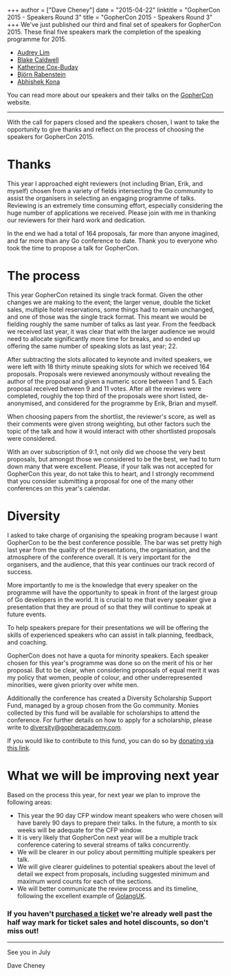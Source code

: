 +++
author = ["Dave Cheney"]
date = "2015-04-22"
linktitle = "GopherCon 2015 - Speakers Round 3"
title = "GopherCon 2015 - Speakers Round 3"
+++
We've just published our third and final set of speakers for GopherCon 2015. These final five speakers mark the completion of the speaking programme for 2015.

* <a href="http://gophercon.com/speakers/audrey-lim">Audrey Lim</a>
* <a href="http://gophercon.com/speakers/blake-caldwell">Blake Caldwell</a>
* <a href="http://gophercon.com/speakers/katherine-cox-buday">Katherine Cox-Buday</a>
* <a href="http://gophercon.com/speakers/bjorn-rabenstein">Björn Rabenstein</a>
* <a href="http://gophercon.com/speakers/abhishek-kona">Abhishek Kona</a>

You can read more about our speakers and their talks on the <a href="http://gophercon.com">GopherCon</a> website.

----

With the call for papers closed and the speakers chosen, I want to take the opportunity to give thanks and reflect on the process of choosing the speakers for GopherCon 2015.

# Thanks

This year I approached eight reviewers (not including Brian, Erik, and myself) chosen from a variety of fields intersecting the Go community to assist the organisers in selecting an engaging programme of talks. Reviewing is an extremely time consuming effort, especially considering the huge number of applications we received. Please join with me in thanking our reviewers for their hard work and dedication.

In the end we had a total of 164 proposals, far more than anyone imagined, and far more than any Go conference to date. Thank you to everyone who took the time to propose a talk for GopherCon.

# The process

This year GopherCon retained its single track format. Given the other changes we are making to the event; the larger venue, double the ticket sales, multiple hotel reservations, some things had to remain unchanged, and one of those was the single track format. This meant we would be fielding roughly the same number of talks as last year. From the feedback we received last year, it was clear that with the larger audience we would need to allocate significantly more time for breaks, and so ended up offering the same number of speaking slots as last year; 22.

After subtracting the slots allocated to keynote and invited speakers, we were left with 18 thirty minute speaking slots for which we received 164 proposals. Proposals were reviewed anonymously without revealing the author of the proposal and given a numeric score between 1 and 5. Each proposal received between 9 and 11 votes. After all the reviews were completed, roughly the top third of the proposals were short listed, de-anonymised, and considered for the programme by Erik, Brian and myself.

When choosing papers from the shortlist, the reviewer's score, as well as their comments were given strong weighting, but other factors such the topic of the talk and how it would interact with other shortlisted proposals were considered.

With an over subscription of 9:1, not only did we choose the very best proposals, but amongst those we considered to be the best, we had to turn down many that were excellent. Please, if your talk was not accepted for GopherCon this year, do not take this to heart, and I strongly recommend that you consider submitting a proposal for one of the many other conferences on this year's calendar.

# Diversity

I asked to take charge of organising the speaking program because I want GopherCon to be the best conference possible. The bar was set pretty high last year from the quality of the presentations, the organisation, and the atmosphere of the conference overall. It is very important for the organisers, and the audience, that this year continues our track record of success.

More importantly to me is the knowledge that every speaker on the programme will have the opportunity to speak in front of the largest group of Go developers in the world. It is crucial to me that every speaker give a presentation that they are proud of so that they will continue to speak at future events.

To help speakers prepare for their presentations we will be offering the skills of experienced speakers who can assist in talk planning, feedback, and coaching.

GopherCon does not have a quota for minority speakers. Each speaker chosen for this year's programme was done so on the merit of his or her proposal. But to be clear, when considering proposals of equal merit it was my policy that women, people of colour, and other underrepresented minorities, were given priority over white men.

Additionally the conference has created a Diversity Scholarship Support Fund, managed by a group chosen from the Go community. Monies collected by this fund will be available for scholarships to attend the conference. For further details on how to apply for a scholarship, please write to [diversity@gopheracademy.com](mailto:diversity@gophercon.com).

If you would like to contribute to this fund, you can do so by [donating via this link](https://ti.to/gophercon/gophercon-2015/with/bmhktj3apgi).

# What we will be improving next year

Based on the process this year, for next year we plan to improve the following areas:

- This year the 90 day CFP window meant speakers who were chosen will have barely 90 days to prepare their talks. In the future, a month to six weeks will be adequate for the CFP window.
- It is very likely that GopherCon next year will be a multiple track conference catering to several streams of talks concurrently.
- We will be clearer in our policy about permitting multiple speakers per talk.
- We will give clearer guidelines to potential speakers about the level of detail we expect from proposals, including suggested minimum and maximum word counts for each of the sections.
- We will better communicate the review process and its timeline, following the excellent example of [GolangUK](http://www.golanguk.com/speakers/).

### If you haven't <a href="https://ti.to/gophercon/gophercon-2015">purchased a ticket</a> we're already well past the half way mark for ticket sales and hotel discounts, so don't miss out!

----
See you in July

Dave Cheney
